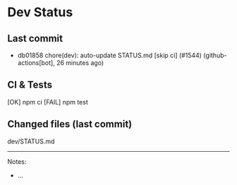 # Dev Status

## Last commit
- db01858 chore(dev): auto-update STATUS.md [skip ci] (#1544) (github-actions[bot], 26 minutes ago)
## CI & Tests
[OK] npm ci
[FAIL] npm test

## Changed files (last commit)
dev/STATUS.md

---
Notes:
- ...
